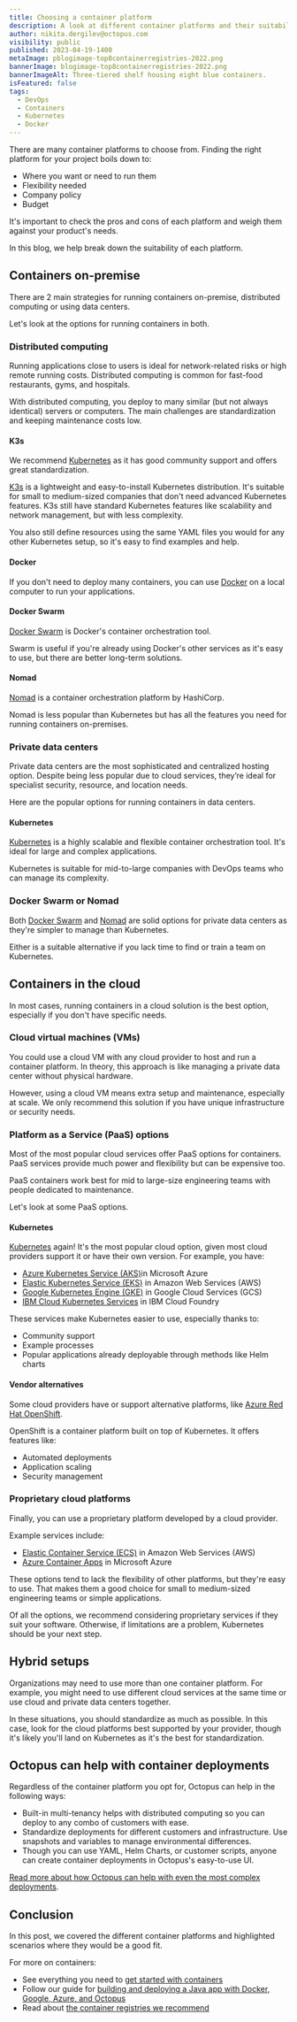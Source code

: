```yaml
---
title: Choosing a container platform
description: A look at different container platforms and their suitability.
author: nikita.dergilev@octopus.com
visibility: public
published: 2023-04-19-1400
metaImage: pblogimage-top8containerregistries-2022.png
bannerImage: blogimage-top8containerregistries-2022.png
bannerImageAlt: Three-tiered shelf housing eight blue containers.
isFeatured: false
tags: 
  - DevOps
  - Containers
  - Kubernetes
  - Docker
---
```


There are many container platforms to choose from. Finding the right platform for your project boils down to:

- Where you want or need to run them
- Flexibility needed
- Company policy
- Budget

It's important to check the pros and cons of each platform and weigh them against your product's needs.

In this blog, we help break down the suitability of each platform.

## Containers on-premise

There are 2 main strategies for running containers on-premise, distributed computing or using data centers.

Let's look at the options for running containers in both.

### Distributed computing

Running applications close to users is ideal for network-related risks or high remote running costs. Distributed computing is common for fast-food restaurants, gyms, and hospitals.

With distributed computing, you deploy to many similar (but not always identical) servers or computers. The main challenges are standardization and keeping maintenance costs low.

#### K3s

We recommend [Kubernetes](https://kubernetes.io/) as it has good community support and offers great standardization.

[K3s](https://k3s.io/) is a lightweight and easy-to-install Kubernetes distribution. It's suitable for small to medium-sized companies that don't need advanced Kubernetes features. K3s still have standard Kubernetes features like scalability and network management, but with less complexity.

You also still define resources using the same YAML files you would for any other Kubernetes setup, so it's easy to find examples and help.

#### Docker

If you don't need to deploy many containers, you can use [Docker](https://www.docker.com/) on a local computer to run your applications.

#### Docker Swarm

[Docker Swarm](https://docs.docker.com/engine/swarm/) is Docker's container orchestration tool.

Swarm is useful if you're already using Docker's other services as it's easy to use, but there are better long-term solutions.

#### Nomad

[Nomad](https://www.nomadproject.io/) is a container orchestration platform by HashiCorp.

Nomad is less popular than Kubernetes but has all the features you need for running containers on-premises.

### Private data centers

Private data centers are the most sophisticated and centralized hosting option. Despite being less popular due to cloud services, they’re ideal for specialist security, resource, and location needs.

Here are the popular options for running containers in data centers.

#### Kubernetes

[Kubernetes](https://kubernetes.io/) is a highly scalable and flexible container orchestration tool. It's ideal for large and complex applications.

Kubernetes is suitable for mid-to-large companies with DevOps teams who can manage its complexity.

### Docker Swarm or Nomad

Both [Docker Swarm](https://docs.docker.com/engine/swarm/) and [Nomad](https://www.nomadproject.io/) are solid options for private data centers as they're simpler to manage than Kubernetes.

Either is a suitable alternative if you lack time to find or train a team on Kubernetes.

## Containers in the cloud

In most cases, running containers in a cloud solution is the best option, especially if you don't have specific needs.

### Cloud virtual machines (VMs)

You could use a cloud VM with any cloud provider to host and run a container platform. In theory, this approach is like managing a private data center without physical hardware.

However, using a cloud VM means extra setup and maintenance, especially at scale. We only recommend this solution if you have unique infrastructure or security needs.

### Platform as a Service (PaaS) options

Most of the most popular cloud services offer PaaS options for containers. PaaS services provide much power and flexibility but can be expensive too.

PaaS containers work best for mid to large-size engineering teams with people dedicated to maintenance.

Let's look at some PaaS options.

#### Kubernetes

[Kubernetes](https://kubernetes.io/) again! It's the most popular cloud option, given most cloud providers support it or have their own version. For example, you have:

- [Azure Kubernetes Service (AKS)](https://azure.microsoft.com/en-au/products/kubernetes-service/)in Microsoft Azure
- [Elastic Kubernetes Service (EKS)](https://aws.amazon.com/eks/) in Amazon Web Services (AWS)
- [Google Kubernetes Engine (GKE)](https://cloud.google.com/kubernetes-engine) in Google Cloud Services (GCS)
- [IBM Cloud Kubernetes Services](https://www.ibm.com/cloud/free/kubernetes?utm_content=SRCWW&p1=Search&p4=43700074964128080&p5=e&gclid=CjwKCAjwitShBhA6EiwAq3RqA9qVQzKIVn3EKo3rY-nTUogVF5ajHpZEU_NzGNFy-dy8dIy1meYiaBoCNmgQAvD_BwE&gclsrc=aw.ds) in IBM Cloud Foundry

These services make Kubernetes easier to use, especially thanks to:

- Community support
- Example processes
- Popular applications already deployable through methods like Helm charts

#### Vendor alternatives

Some cloud providers have or support alternative platforms, like [Azure Red Hat OpenShift](https://azure.microsoft.com/en-us/products/openshift/).

OpenShift is a container platform built on top of Kubernetes. It offers features like:

- Automated deployments
- Application scaling
- Security management

### Proprietary cloud platforms

Finally, you can use a proprietary platform developed by a cloud provider.

Example services include:

- [Elastic Container Service (ECS)](https://aws.amazon.com/ecs/) in Amazon Web Services (AWS)
- [Azure Container Apps](https://azure.microsoft.com/en-au/products/container-apps/) in Microsoft Azure

These options tend to lack the flexibility of other platforms, but they're easy to use. That makes them a good choice for small to medium-sized engineering teams or simple applications.

Of all the options, we recommend considering proprietary services if they suit your software. Otherwise, if limitations are a problem, Kubernetes should be your next step.

## Hybrid setups

Organizations may need to use more than one container platform. For example, you might need to use different cloud services at the same time or use cloud and private data centers together.

In these situations, you should standardize as much as possible. In this case, look for the cloud platforms best supported by your provider, though it's likely you'll land on Kubernetes as it's the best for standardization.

## Octopus can help with container deployments

Regardless of the container platform you opt for, Octopus can help in the following ways:

- Built-in multi-tenancy helps with distributed computing so you can deploy to any combo of customers with ease.
- Standardize deployments for different customers and infrastructure. Use snapshots and variables to manage environmental differences.
- Though you can use YAML, Helm Charts, or customer scripts, anyone can create container deployments in Octopus's easy-to-use UI.

[Read more about how Octopus can help with even the most complex deployments](https://octopus.com/).

## Conclusion

In this post, we covered the different container platforms and highlighted scenarios where they would be a good fit.

For more on containers:

- See everything you need to [get started with containers](https://octopus.com/blog/get-started-containers)
- Follow our guide for [building and deploying a Java app with Docker, Google, Azure, and Octopus](https://octopus.com/blog/deploying-java-app-docker-google-azure)
- Read about [the container registries we recommend](https://octopus.com/blog/top-8-container-registries)